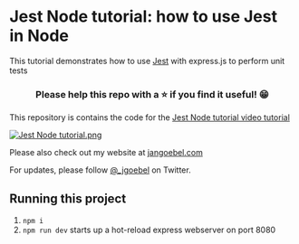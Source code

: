# Jest Node tutorial: how to use Jest in Node

This tutorial demonstrates how to use [Jest](https://jestjs.io/) with express.js to perform unit tests

<h3 align="center">Please help this repo with a ⭐️ if you find it useful! 😁</h3>

This repository is contains the code for the [Jest Node tutorial video tutorial](https://www.youtube.com/watch?v=KqQoiFBp36A)

[![Jest Node tutorial.png](images/jest-with-node.png)](https://www.youtube.com/watch?v=KqQoiFBp36A)

Please also check out my website at [jangoebel.com](https://jangoebel.com)

For updates, please follow [@_jgoebel](https://twitter.com/_jgoebel) on Twitter.

## Running this project

1. `npm i`
2. `npm run dev` starts up a hot-reload express webserver on port 8080
